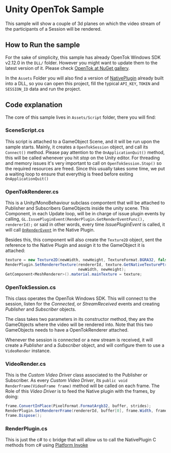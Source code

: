 Unity OpenTok Sample
================================

This sample will show a couple of 3d planes on which the video stream of the participants of a Session will be rendered.

How to Run the sample
-------------------------

For the sake of simplicity, this sample has already OpenTok Windows SDK v2.12.0 in the `DLL/` folder. However you might want to update them to the latest version of it. Please check [OpenTok at NuGet gallery](https://www.nuget.org/packages/OpenTok.Client/).

In the `Assets` Folder you will also find a version of [NativePlugin](../../NativePlugin/RenderPlugin) already built into a DLL, so you can open this project, fill the typical `API_KEY`, `TOKEN` and `SESSION_ID` data and run the project.

Code explanation
-----------------------

The core of this sample lives in `Assets/Script` folder, there you will find:

### SceneScript.cs

This script is attached to a GameObject Scene, and it will be run upon the sample starts. Mainly, it creates a `OpenTokSession` object, and call its `Connect()` method. Please pay attention to the `OnApplicationQuit()` method, this will be called whenever you hit _stop_ on the Unity editor. For threading and memory issues it's very important to call on `OpenTokSession.Stop()` so the required resources are freed. Since this usually takes some time, we put a waiting loop to ensure that everythig is freed before exiting `OnApplicationQuit()`

### OpenTokRenderer.cs

This is a Unity/MonoBehaviour subclass compontent that will be attached to Publisher and Subscribers GameObjects inside the unity scene. This Component, in each Update loop, will be in charge of issue plugin events by calling, `GL.IssuePluginEvent(RenderPlugin.GetRenderEventFunc(), rendererId);` or said in other words, every time _IssuePluginEvent_ is called, it will call [`OnRenderEvent`](https://github.com/opentok/UnityRenderingSample/blob/master/NativePlugin/RenderPlugin/RenderPlugin.cpp#L222) in the Native Plugin.

Besides this, this component will also create the `Texture2D` object, sent the reference to the Native Plugin and assign it to the GameObject it is attached:

```csharp
texture = new Texture2D(newWidth, newHeight, TextureFormat.BGRA32, false);
RenderPlugin.SetRendererTexture(rendererId, texture.GetNativeTexturePtr(),
                                newWidth, newHeight);
GetComponent<MeshRenderer>().material.mainTexture = texture;
```

### OpenTokSession.cs

This class operates the OpenTok Windows SDK. This will connect to the session, listen for the _Connected_, or _StreamReceived_ events and creating _Publisher_ and _Subscriber_ objects.

The class takes two parameters in its constructor method, they are the GameObjects where the video will be rendered into. Note that this two GameObjects needs to have a OpenTokRenderer attached.

Whenever the session is connected or a new stream is received, it will create a _Publisher_ and a _Subscriber_ object, and will configure them to use a `VideoRender` instance.

### VideoRender.cs

This is the _Custom Video Driver_ class associated to the Publisher or Subscriber. As every _Custom Video Driver_, its `public void RenderFrame(VideoFrame frame)` method will be called on each frame. The Role of this _Video Driver_ is to feed the Native plugin with the frames, by doing:

```csharp
frame.ConvertInPlace(PixelFormat.FormatArgb32, buffer, strides);
RenderPlugin.SetRendererFrame(rendererId, buffer[0], frame.Width, frame.Height);
frame.Dispose();
```

### RenderPlugin.cs

This is just the c# to c bridge that will allow us to call the NativePlugin C methods from c# using [Platform Invoke](https://msdn.microsoft.com/en-us/library/55d3thsc.aspx)